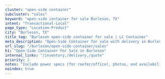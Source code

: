 ```yaml
---
cluster: "open-side container"
subcluster: "sales"
keyword: "open-side container for sale Burleson, TX"
intent: "Transactional-Local"
page_type: "Location-Product"
city: "Burleson, TX"
title_tag: "Burleson open-side container for sale | LC Container"
meta_description: "Open-Side Container for sale with delivery in Burleson, TX. LC Container — local Since 2003. Get pricing today."
url_slug: "/burleson/open-side-container/sales"
h1: "Open-Side Container For Sale in Burleson"
internal_links: "/inventory,/delivery,/quote"
priority: 2
notes: "Include power specs (for reefer/office), photos, and availability."
noindex: true
---
```


<!-- TODO: Add unique city/inventory copy, images, and internal links here. -->

